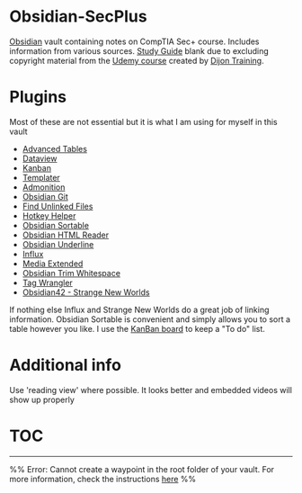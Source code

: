 # Obsidian-SecPlus

[Obsidian](https://obsidian.md) vault containing notes on CompTIA Sec+ course. Includes information from various sources. [Study Guide](Sec+/About/Study%20Guide.md) blank due to excluding copyright material from the [Udemy course](https://www.udemy.com/course/securityplus) created by [Dijon Training](https://www.diontraining.com/).

# Plugins
Most of these are not essential but it is what I am using for myself in this vault

- [Advanced Tables](https://github.com/tgrosinger/advanced-tables-obsidian)
- [Dataview](https://github.com/blacksmithgu/obsidian-dataview)
- [Kanban](https://github.com/mgmeyers/obsidian-kanban)
- [Templater](https://github.com/SilentVoid13/Templater)
- [Admonition](https://github.com/valentine195/obsidian-admonition)
- [Obsidian Git](https://github.com/denolehov/obsidian-git)
- [Find Unlinked Files](https://github.com/Vinzent03/find-unlinked-files)
- [Hotkey Helper](https://github.com/pjeby/hotkey-helper)
- [Obsidian Sortable](https://github.com/alexandru-dinu/obsidian-sortable)
- [Obsidian HTML Reader](https://github.com/nuthrash/obsidian-html-plugin)
- [Obsidian Underline](https://github.com/Benature/obsidian-underline)
- [Influx](https://github.com/jensmtg/influx)
- [Media Extended](https://github.com/aidenlx/media-extended)
- [Obsidian Trim Whitespace](https://github.com/zlovatt/obsidian-trim-whitespace)
- [Tag Wrangler](https://github.com/pjeby/tag-wrangler)
- [Obsidian42 - Strange New Worlds](https://github.com/TfTHacker/obsidian42-strange-new-worlds)

If nothing else Influx and Strange New Worlds do a great job of linking information. Obsidian Sortable is convenient and simply allows you to sort a table however you like. I use the [KanBan board](Sec+/Resources/Sec+Board.md) to keep a "To do" list.

# Additional info
Use 'reading view' where possible. It looks better and embedded videos will show up properly

# TOC
---
%% Error: Cannot create a waypoint in the root folder of your vault. For more information, check the instructions [here](https://github.com/IdreesInc/Waypoint) %%